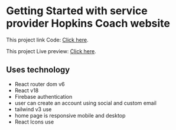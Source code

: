 # Getting Started with service provider Hopkins Coach website

This project link Code: [Click here](https://github.com/programming-hero-web-course-4/independent-service-provider-raselmahmud22).

This project Live preview: [Click here](https://assignment-10-8fc08.web.app/).

## Uses technology

* React router dom v6
* React v18
* Firebase authentication
* user can create an account using social and custom email
* tailwind v3 use
* home page is responsive mobile and desktop
* React Icons use
